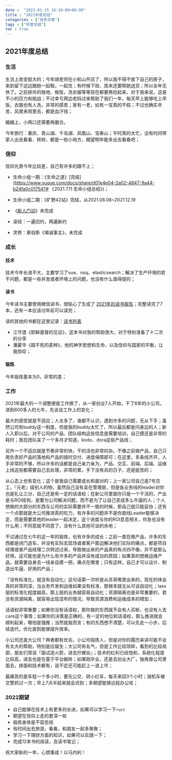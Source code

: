 ```yaml
---
date :  "2022-01-15 18:19:09+08:00"
title : "2021年度总结" 
categories : ["技术文章"] 
tags : ["年度总结"] 
toc : true
---
```


## 2021年度总结

### 生活

生活上改变挺大的；今年胡老师在小和山开店了，所以我不得不放下自己的房子，来到留下这边跟她一起租，一起住；有时候下班、周末还要帮她送货；所以全年无休了。之前排斥的拖地、做饭，洗衣服等等现在都要再拾起来，对于我来说，这是不小的压力和挑战；不过幸亏两边老妈过来帮助了我们一年，每天早上能够吃上早饭，衣服也有人洗，非常的感恩；家有一老，如有一宝真的不假；不过也确实辛苦，风里来雨里去，都是血汗钱；

婚姻上，小两口还需要再磨合。

今年旅行：重庆、青山湖、千岛湖、凤凰山、宝寿山；平时真的太忙，没有时间带家人出去看看、转转，都是一些小地方，期望明年能多出去看看吧；

### 信仰

信仰光景今年比较差，自己有许多的跟不上；

- 生命小组一期：《生命之道》[完结](https://www.yuque.com/docs/share/d01e4e04-2a02-4847-9a44-b24fa0c01754?# 《2021.7.11 生命小组总结》)；

- 生命小组二期：《旷野42站》完结，从2021.08.08~2021.12.19
- 《[新人门训](https://www.svca.cc/discipleship/newman.html)》未完成
- 读经：一遍旧约，两遍新约
- 灵修：章伯斯《竭诚事主》，未完成

### 成长

#### 技术

技术今年长进不大，主要学习了vue、nsq、elasticsearch；解决了生产环境的若干问题，都是一些并发或者环境上的问题，也没有什么值得提的；

#### 读书

今年读书主要使用微信读书，很贴心了生成了 [2021年的读书报告](https://weread.qq.com/wrapped-2021?sn=5YmWgaR1OHaeaIyg3p7q1OXWx%202Lkq2uATTl1xtwfr8%3D&isAnimateNavBarBackground=1&isShowNavBarShadow=0&isStatusbarLight=1&navBarTintColor=%23ffffff&navBarTitleColor=%23ffffff)；完整读完了7本，还有一本应该过年前可以读完；

读的其他的书都在这里记录：[读书列表](https://xibolun.github.io/books/readbooklist/)

- 江守道《耶稣基督的见证》，这本书对我的帮助很大，对于特别准备了十二次的分享
- 潘霍华《踏不死的麦种》，他的神学思想和生命，以及信仰与国家的平衡，让我惊叹；

#### 锻炼

今年锻炼基本为0，非常的差；

### 工作

2021年最大的一个调整便是工作换了，从一家创业7人开始，干了6年的小公司，进到600多人的七牛，先谈谈工作上的变化；

最大的感受就是不适应；人太多了，谁都不认识，遇到许多的问题，无从下手；虽然公司有buddy这一制度，但是我的buddy太忙了，所以最后都是问身边的人；新人入职以后，对于公司的产品、团队结构这些信息是需要培训，自己摸还是非常的耗时；我在团队呆了一个多月才知道，kodo、dora这些产品线；

另外一个不适应就是节奏非常的快，干的活也非常的杂。不像之前做产品，自己只用负责好产品的落地和产品的按时交付、进度保障即可；在这里，多条线齐开，人手非常的不够，所以许多的话都是自己亲力亲为，产品、交互、前端、后端、运维上线这些都需要自己去处理，非常的累，手下没有兵的日子，还是挺苦的；

从心态上也有变化；这个是我自己需要成长和面对的；上一家公司自己是7号员工，『元老』级别人的物，虽然自己没有呆在管理层，但是各业务线的leader对你也是礼让三分，自己还是有一定的话语权；在新公司里面你只是一个干活的，产出是与ROI挂钩，是要为公司解决问题，而不是为了让自己变成多么牛逼的人；个人想做的大部分的东西与公司的实际需要并不一致的时候，那自己就只能妥协；还有一个点那就是大公司推进真的吃力，有许多的问题并不是你直线Leader能够决定，而是需要其他的leader一起决定，这个进度与你的ROI息息相关，你急也没有什么用；不同意就不同意了，没有什么其他可谈的余地；

不过通过在七牛的这一年的锻炼，也有许多的成长；之前一直在做产品，许多的东西都是闭门造车，并没有实际去现场或者客户那边解决他们实际的痛点，都是项目经理或者产品经理二次转述过来，导致做出来的产品真的有点四不像，并不是那么好用，这可能也是为什么有许多的产品并没有成功的原因；如果真的想做运维产品，就需要自身去一线亲自摸一把，痛点在哪里；只有这样，自己才可以设计、制造出牛逼、好用的产品；

『没有标准化，就没有自动化』这句话第一次听是从苏哥嘴里出来的，现在的体会真的非常的深，当业务开发和运维如果没有标准，那根本就无从可谈自动化；Iass层的标准化程度越高，那上层的业务越容易自动化；资源隔离也是非常重要的，若没有资源隔离，就容易出现混布的情况，导致资源浪费和运维成本的增加；

话语权非常重要；如果你没有话语权，那你做的东西就不会有人买帐，也没有人去care这个事情；如果你的决策是正确的，有一定的地位和话语权，那么推进就会顺利起来，哪怕是强推；当然就我而言；有的东西想不清楚，可以先走一小步，后续迭代，优化直到能够提升效率。

小公司还是大公司？两者都有优劣，小公司锻炼人，但是对你的履历来讲可能不会有太大的帮助，特别是应届生；大公司有名气，但是工作比较琐碎，看到的比较局部，朋友们常说『面试造火箭，进去拧螺丝』；技术的红利已经饱和，系统化程度比较高，进去也是在基于平台搬砖；如果刚毕业，还是去创业大厂，独角兽公司里面去，排面和技术都有，说不定还可能赶上一波上市；

最痛苦的是车程一个多小时，要先公交、转小红车，每天来回3个小时；骑机车被交警抓过一次；早上7点半起来就会迟到；多期望能够远程办公哇；

### 2022期望

- 自己能够在技术上有更多的长进，如果可以学习一下`rust`
- 期望在信仰上走的更深一些
- 锻炼身体是不容忽视
- 有时间出去旅游，看看，和朋友一起多聚聚；
- 学习一下理财方面的知识，如果可以实践一下；
- 完成12本书的阅读，及读书笔记；

祝大家新的一年，心想事成！以马内利！

